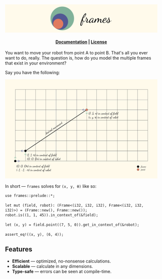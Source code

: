 ![Frames](./docs/assets/header-long.png)

<h4 align="center">
    <a href="https://docs.rs/frames">Documentation</a>
  | <a href="./LICENSE.md">License</a>
</h1>

You want to move your robot from point A to point B. That's all you ever want to do, really. The question is, how do you model the multiple frames that exist in your environment?

Say you have the following:

![Example figure](./docs/assets/fig-a.png)

In short — `frames` solves for `(x, y, θ)` like so:

```ignore
use frames::prelude::*;

let mut (field, robot): (Frame<(i32, i32, i32), Frame<(i32, i32, i32)>) = (Frame::new(), Frame::new());
robot.is((1, 1, 45)).in_context_of(&field);

let (x, y) = field.point((7, 5, 0)).get_in_context_of(&robot);

assert_eq!((x, y), (6, 4));
```

## Features

 * **Efficient** — optimized, no-nonsense calculations.
 * **Scalable** — calculate in any dimensions.
 * **Type-safe** — errors can be seen at compile-time.
